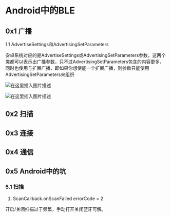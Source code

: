 # Android中的BLE



## 0x1 广播

1.1 AdvertiseSettings和AdvertisingSetParameters

安卓系统对应的是AdvertiseSettings或AdvertisingSetParameters参数，这两个类都可以表示出广播参数，只不过AdvertisingSetParameters包含的内容更多，同时也使用与扩展广播，即如果你想使能一个扩展广播，则参数只能使用AdvertisingSetParameters来组织

![在这里插入图片描述](https://img-blog.csdnimg.cn/2020032616110487.png?x-oss-process=image/watermark,type_ZmFuZ3poZW5naGVpdGk,shadow_10,text_aHR0cHM6Ly9ibG9nLmNzZG4ubmV0L3dlaXhpbl80NDI2MDAwNQ==,size_16,color_FFFFFF,t_70)

![在这里插入图片描述](https://img-blog.csdnimg.cn/20200326161135857.png?x-oss-process=image/watermark,type_ZmFuZ3poZW5naGVpdGk,shadow_10,text_aHR0cHM6Ly9ibG9nLmNzZG4ubmV0L3dlaXhpbl80NDI2MDAwNQ==,size_16,color_FFFFFF,t_70)



## 0x2 扫描





## 0x3 连接





## 0x4 通信



## 0x5 Android中的坑

### 5.1 扫描

1. ScanCallback.onScanFailed errorCode = 2

开启/关闭扫描过于频繁，手动打开关闭蓝牙可解。